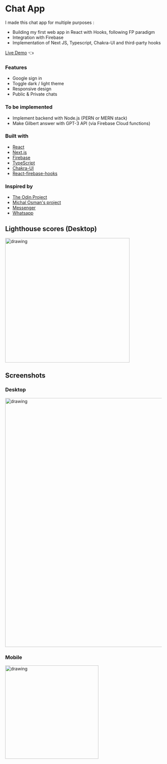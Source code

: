 # Chat App

I made this chat app for multiple purposes :
- Building my first web app in React with Hooks, following FP paradigm
- Integration with Firebase
- Implementation of Next JS, Typescript, Chakra-UI and third-party hooks

[Live Demo](https://blabla-19-90.vercel.app/) :point_left:

### Features

- Google sign in
- Toggle dark / light theme
- Responsive design
- Public & Private chats

### To be implemented

- Implement backend with Node.js (PERN or MERN stack)
- Make Gilbert answer with GPT-3 API (via Firebase Cloud functions)

### Built with

- [React](https://reactjs.org/)
- [Next.js](https://nextjs.org/)
- [Firebase](https://firebase.google.com/)
- [TypeScript](https://www.typescriptlang.org/)
- [Chakra-UI](https://chakra-ui.com/)
- [React-firebase-hooks](https://github.com/CSFrequency/react-firebase-hooks)

### Inspired by

- [The Odin Project](https://www.theodinproject.com)
- [Michal Osman's project](https://github.com/michalosman/chat-app-firebase)
- [Messenger](https://messenger.com)
- [Whatsapp](https://web.whatsapp.com/)

## Lighthouse scores (Desktop)

<img src="https://user-images.githubusercontent.com/42913023/195073547-f8dfd16d-7119-4a08-ace6-3e7443003198.jpg" alt="drawing" width="400"/>


## Screenshots

### Desktop

<img src="https://user-images.githubusercontent.com/42913023/194820468-1a3ef392-dc0f-41a4-9500-c2d389f3e071.png" alt="drawing" width="800"/>

### Mobile

<img src="https://user-images.githubusercontent.com/42913023/194820487-1ff06f4c-37e0-4421-979c-bbddb4e92476.png" alt="drawing" width="300"/>
